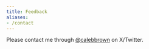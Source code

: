 ```yaml
---
title: Feedback
aliases:
- /contact
---
```


Please contact me through [@calebbrown](http://x.com/calebbrown) on X/Twitter.
